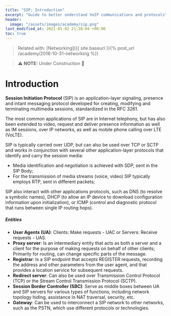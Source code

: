 ```yaml
---
title: "SIP: Introduction"
excerpt: "Guide to better understand VoIP communications and protocols"
header:
  image: "/assets/images/academy/sip.png"
last_modified_at: 2021-01-02 21:28:04 +00:00
toc: true
---
```



> Related with: [Networking]({{ site.baseurl }}{% post_url /academy/2018-10-31-networking %})

> :warning: **NOTE:**  Under Construction :construction:

# Introduction

**Session Initiation Protocol** (SIP) is an application-layer signaling, presence and intant messaging protocol developed for creating, modifying and terminating multimedia sessions, standardized in the RFC 3261.

The most common applications of SIP are in Internet telephony, but has also been extended to video, request and deliver presence information as well as IM sessions, over IP networks, as well as mobile phone calling over LTE (VoLTE).

SIP is typically carried over UDP, but can also be used over TCP or SCTP and works in conjunction with several other application-layer protocols that identify and carry the session media:
* Media identification and negotiation is achieved with SDP, sent in the SIP Body;
* For the transmission of media streams (voice, video) SIP typically employs RTP, sent in different packets;

SIP also interact with other applications protocols, such as DNS (to resolve a symbolic names), DHCP (to allow an IP device to download configuration information upon initialization), or ICMP (control and diagnostic protocol that runs between single IP routing hops).

##### Entities

* **User Agents (UA)**: Clients: Make requests - UAC or Servers: Receive requests - UAS.
* **Proxy server**: Is an intermediary entity that acts as both a server and a client for the purpose of making requests on behalf of other clients;
Primarily for routing, can change specific parts of the message.
* **Registrar**: Is a SIP endpoint that accepts REGISTER requests, recording the address and other parameters from the user agent, and that provides a location service for subsequent requests.
* **Redirect server**: Can also be used over Transmission Control Protocol (TCP) or the Stream Control Transmission Protocol (SCTP).
* **Session Border Controller (SBC)**: Serve as middle boxes between UA and SIP servers for various types of functions, including network topology hiding, assistance in NAT traversal, security, etc.
* **Gateway**: Can be used to interconnect a SIP network to other networks, such as the PSTN, which use different protocols or technologies.
